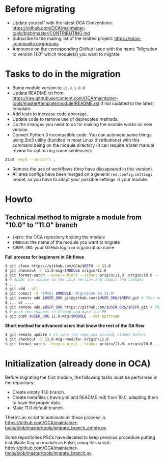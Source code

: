 # Before migrating

* Update yourself with the latest OCA Conventions: https://github.com/OCA/maintainer-tools/blob/master/CONTRIBUTING.md
* Subscribe to the mailing list of the related project: https://odoo-community.org/groups
* Announce on the corresponding GitHub issue with the name "Migration to version 11.0" which module(s) you want to migrate

# Tasks to do in the migration

* Bump module version to `11.0.1.0.0`
* Update README.rst from https://raw.githubusercontent.com/OCA/maintainer-tools/master/template/module/README.rst if not updated to the latest template.
* Add tests to increase code coverage.
* Update code to remove use of deprecated methods.
* Do the changes you need to do for making the module works on new version.
* Convert Python 3 incompatible code. You can automate some things using 2to3 utility (bundled in most Linux distributions) with this command being on the module directory (it can require a later manual review for optimizing some sentences):
```bash
2to3 -wnj4 --no-diffs .
```
* Remove the use of workflows (they have dissapeared in this version).
* All area configs have been merged on a general `res.config.settings` model, so you have to adapt your possible settings in your module.

# Howto

## Technical method to migrate a module from "10.0" to "11.0" branch

* `$REPO`: the OCA repository hosting the module
* `$MODULE`: the name of the module you want to migrate
* `$USER_ORG`: your GitHub login or organization name

**Full process for beginners in Git flows**

```bash
$ git clone https://github.com/OCA/$REPO -b 11.0
$ git checkout -b 11.0-mig-$MODULE origin/11.0
$ git format-patch --keep-subject --stdout origin/11.0..origin/10.0 -- $MODULE | git am -3 --keep
$ # Adapt the module to the 11.0 version and commit the changes
$ ...
$ git add --all
$ git commit -m "[MIG] $MODULE: Migration to 11.0"
$ git remote add $USER_ORG git@github.com:$USER_ORG/$REPO.git # This mode requires an SSH key in the GitHub account
$ ... or ....
$ git remote add $USER_ORG https://github.com/$USER_ORG/$REPO.git # This will required to enter user/password each time
$ # push the changes to GitHub and make the PR
$ git push $USER_ORG 11.0-mig-$MODULE --set-upstream
```

**Short method for advanced users that know the rest of the Git flow**

```bash
$ git remote update # In case the repo was already cloned before
$ git checkout -b 11.0-mig-<module> origin/11.0
$ git format-patch --keep-subject --stdout origin/11.0..origin/10.0 -- <module path> | git am -3 --keep
```

# Initialization (already done in OCA)

Before migrating the first module, the following tasks must be performed in the repository:

* Create empty 11.0 branch.
* Create metafiles (.travis.yml and README.md) from 10.0, adapting them to have the proper data.
* Make 11.0 default branch.

There's an script to automate all these process in: https://github.com/OCA/maintainer-tools/blob/master/tools/migrate_branch_empty.py.

Some repositories PSCs have decided to keep previous procedure putting installable flag on module as False, using this script: https://github.com/OCA/maintainer-tools/blob/master/tools/migrate_branch.py.
